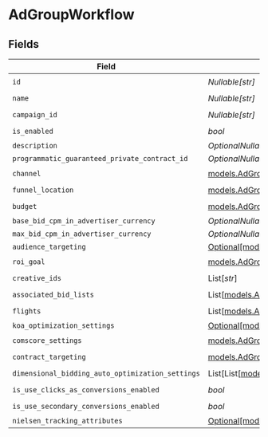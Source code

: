 # AdGroupWorkflow


## Fields

| Field                                                                                              | Type                                                                                               | Required                                                                                           | Description                                                                                        |
| -------------------------------------------------------------------------------------------------- | -------------------------------------------------------------------------------------------------- | -------------------------------------------------------------------------------------------------- | -------------------------------------------------------------------------------------------------- |
| `id`                                                                                               | *Nullable[str]*                                                                                    | :heavy_check_mark:                                                                                 | N/A                                                                                                |
| `name`                                                                                             | *Nullable[str]*                                                                                    | :heavy_check_mark:                                                                                 | N/A                                                                                                |
| `campaign_id`                                                                                      | *Nullable[str]*                                                                                    | :heavy_check_mark:                                                                                 | N/A                                                                                                |
| `is_enabled`                                                                                       | *bool*                                                                                             | :heavy_check_mark:                                                                                 | N/A                                                                                                |
| `description`                                                                                      | *OptionalNullable[str]*                                                                            | :heavy_minus_sign:                                                                                 | N/A                                                                                                |
| `programmatic_guaranteed_private_contract_id`                                                      | *OptionalNullable[str]*                                                                            | :heavy_minus_sign:                                                                                 | N/A                                                                                                |
| `channel`                                                                                          | [models.AdGroupChannel](../models/adgroupchannel.md)                                               | :heavy_check_mark:                                                                                 | N/A                                                                                                |
| `funnel_location`                                                                                  | [models.AdGroupFunnelLocation](../models/adgroupfunnellocation.md)                                 | :heavy_check_mark:                                                                                 | N/A                                                                                                |
| `budget`                                                                                           | [models.AdGroupBudget](../models/adgroupbudget.md)                                                 | :heavy_check_mark:                                                                                 | N/A                                                                                                |
| `base_bid_cpm_in_advertiser_currency`                                                              | *OptionalNullable[float]*                                                                          | :heavy_minus_sign:                                                                                 | N/A                                                                                                |
| `max_bid_cpm_in_advertiser_currency`                                                               | *OptionalNullable[float]*                                                                          | :heavy_minus_sign:                                                                                 | N/A                                                                                                |
| `audience_targeting`                                                                               | [Optional[models.AdGroupAudienceTargeting]](../models/adgroupaudiencetargeting.md)                 | :heavy_minus_sign:                                                                                 | N/A                                                                                                |
| `roi_goal`                                                                                         | [models.AdGroupROIGoal](../models/adgrouproigoal.md)                                               | :heavy_check_mark:                                                                                 | N/A                                                                                                |
| `creative_ids`                                                                                     | List[*str*]                                                                                        | :heavy_check_mark:                                                                                 | N/A                                                                                                |
| `associated_bid_lists`                                                                             | List[[models.AdGroupAssociateBidList](../models/adgroupassociatebidlist.md)]                       | :heavy_check_mark:                                                                                 | N/A                                                                                                |
| `flights`                                                                                          | List[[models.AdGroupFlight](../models/adgroupflight.md)]                                           | :heavy_check_mark:                                                                                 | N/A                                                                                                |
| `koa_optimization_settings`                                                                        | [Optional[models.AdGroupKoaOptimizationSettings]](../models/adgroupkoaoptimizationsettings.md)     | :heavy_minus_sign:                                                                                 | N/A                                                                                                |
| `comscore_settings`                                                                                | [models.AdGroupComscoreSettings](../models/adgroupcomscoresettings.md)                             | :heavy_check_mark:                                                                                 | N/A                                                                                                |
| `contract_targeting`                                                                               | [models.AdGroupContractTargeting](../models/adgroupcontracttargeting.md)                           | :heavy_check_mark:                                                                                 | N/A                                                                                                |
| `dimensional_bidding_auto_optimization_settings`                                                   | List[List[[models.DimensionalBiddingDimensions](../models/dimensionalbiddingdimensions.md)]]       | :heavy_check_mark:                                                                                 | N/A                                                                                                |
| `is_use_clicks_as_conversions_enabled`                                                             | *bool*                                                                                             | :heavy_check_mark:                                                                                 | N/A                                                                                                |
| `is_use_secondary_conversions_enabled`                                                             | *bool*                                                                                             | :heavy_check_mark:                                                                                 | N/A                                                                                                |
| `nielsen_tracking_attributes`                                                                      | [Optional[models.AdGroupNielsenTrackingAttributes]](../models/adgroupnielsentrackingattributes.md) | :heavy_minus_sign:                                                                                 | N/A                                                                                                |